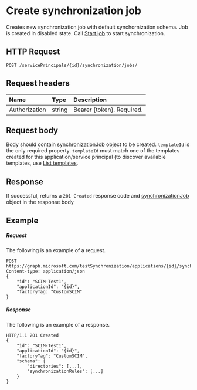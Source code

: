 # Create synchronization job

Creates new synchronization job with default synchornization schema. Job is created in disabled state. Call [Start job](synchronization_job_start.md) to start synchronization.

## HTTP Request

```http
POST /servicePrincipals/{id}/synchronization/jobs/
```

## Request headers

| Name           | Type    | Description|
|:---------------|:--------|:-----------|
| Authorization  | string  | Bearer {token}. Required. |

## Request body

Body should contain [synchronizationJob](../resources/synchronization_job.md) object to be created. `templateId` is the only required property. `templateId` must match one of the templates created for this application/service principal (to discover available templates, use [List templates](synchronization_templates_get.md).

## Response

If successful, returns a `201 Created` response code and [synchronizationJob](../resources/synchronization_job.md) object in the response body

## Example

##### Request
The following is an example of a request.

```http
POST https://graph.microsoft.com/testSynchronization/applications/{id}/synchronization/templates
Content-type: application/json
{ 
    "id": "SCIM-Test1",
    "applicationId": "{id}",
    "factoryTag: "CustomSCIM"
}
```

##### Response
The following is an example of a response.

```http
HTTP/1.1 201 Created
{
    "id": "SCIM-Test1",
    "applicationId": "{id}",
    "factoryTag": "CustomSCIM",
    "schema": {
        "directories": [...],
        "synchronizationRules": [...]
    }
}
```

